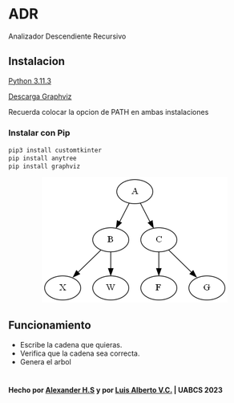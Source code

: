 # ADR
Analizador Descendiente Recursivo

## Instalacion

[Python 3.11.3](https://www.python.org/ftp/python/3.11.3/python-3.11.3-amd64.exe)

[Descarga Graphviz](https://gitlab.com/api/v4/projects/4207231/packages/generic/graphviz-releases/8.0.3/windows_10_cmake_Release_graphviz-install-8.0.3-win64.exe)

Recuerda colocar la opcion de PATH en ambas instalaciones

### Instalar con Pip
```
pip3 install customtkinter
pip install anytree
pip install graphviz
```

<div align="center"> 
  <img src="arbol.png">
</div>

## Funcionamiento
- Escribe la cadena que quieras.
- Verifica que la cadena sea correcta.
- Genera el arbol

#

#### Hecho por [Alexander H.S](https://github.com/retbleed) y por [Luis Alberto V.C.](https://github.com/LVelcar) | UABCS 2023